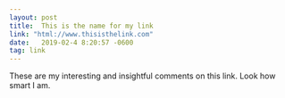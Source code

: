 ```yaml
---
layout: post
title:  This is the name for my link
link: "html://www.thisisthelink.com"
date:   2019-02-4 8:20:57 -0600
tag: link
---
```

These are my interesting and insightful comments on this link. Look how smart I am.
